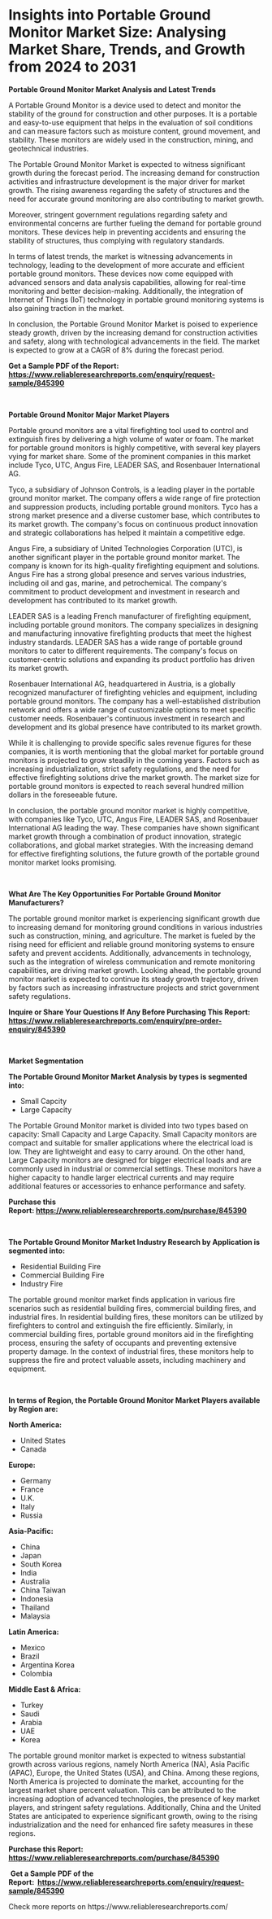 <p><h1>Insights into Portable Ground Monitor Market Size: Analysing Market Share, Trends, and Growth from 2024 to 2031</h1></p><p><strong>Portable Ground Monitor Market Analysis and Latest Trends</strong></p>
<p><p>A Portable Ground Monitor is a device used to detect and monitor the stability of the ground for construction and other purposes. It is a portable and easy-to-use equipment that helps in the evaluation of soil conditions and can measure factors such as moisture content, ground movement, and stability. These monitors are widely used in the construction, mining, and geotechnical industries.</p><p>The Portable Ground Monitor Market is expected to witness significant growth during the forecast period. The increasing demand for construction activities and infrastructure development is the major driver for market growth. The rising awareness regarding the safety of structures and the need for accurate ground monitoring are also contributing to market growth.</p><p>Moreover, stringent government regulations regarding safety and environmental concerns are further fueling the demand for portable ground monitors. These devices help in preventing accidents and ensuring the stability of structures, thus complying with regulatory standards.</p><p>In terms of latest trends, the market is witnessing advancements in technology, leading to the development of more accurate and efficient portable ground monitors. These devices now come equipped with advanced sensors and data analysis capabilities, allowing for real-time monitoring and better decision-making. Additionally, the integration of Internet of Things (IoT) technology in portable ground monitoring systems is also gaining traction in the market.</p><p>In conclusion, the Portable Ground Monitor Market is poised to experience steady growth, driven by the increasing demand for construction activities and safety, along with technological advancements in the field. The market is expected to grow at a CAGR of 8% during the forecast period.</p></p>
<p><strong>Get a Sample PDF of the Report:&nbsp; <a href="https://www.reliableresearchreports.com/enquiry/request-sample/845390">https://www.reliableresearchreports.com/enquiry/request-sample/845390</a></strong></p>
<p>&nbsp;</p>
<p><strong>Portable Ground Monitor Major Market Players</strong></p>
<p><p>Portable ground monitors are a vital firefighting tool used to control and extinguish fires by delivering a high volume of water or foam. The market for portable ground monitors is highly competitive, with several key players vying for market share. Some of the prominent companies in this market include Tyco, UTC, Angus Fire, LEADER SAS, and Rosenbauer International AG. </p><p>Tyco, a subsidiary of Johnson Controls, is a leading player in the portable ground monitor market. The company offers a wide range of fire protection and suppression products, including portable ground monitors. Tyco has a strong market presence and a diverse customer base, which contributes to its market growth. The company's focus on continuous product innovation and strategic collaborations has helped it maintain a competitive edge.</p><p>Angus Fire, a subsidiary of United Technologies Corporation (UTC), is another significant player in the portable ground monitor market. The company is known for its high-quality firefighting equipment and solutions. Angus Fire has a strong global presence and serves various industries, including oil and gas, marine, and petrochemical. The company's commitment to product development and investment in research and development has contributed to its market growth.</p><p>LEADER SAS is a leading French manufacturer of firefighting equipment, including portable ground monitors. The company specializes in designing and manufacturing innovative firefighting products that meet the highest industry standards. LEADER SAS has a wide range of portable ground monitors to cater to different requirements. The company's focus on customer-centric solutions and expanding its product portfolio has driven its market growth.</p><p>Rosenbauer International AG, headquartered in Austria, is a globally recognized manufacturer of firefighting vehicles and equipment, including portable ground monitors. The company has a well-established distribution network and offers a wide range of customizable options to meet specific customer needs. Rosenbauer's continuous investment in research and development and its global presence have contributed to its market growth.</p><p>While it is challenging to provide specific sales revenue figures for these companies, it is worth mentioning that the global market for portable ground monitors is projected to grow steadily in the coming years. Factors such as increasing industrialization, strict safety regulations, and the need for effective firefighting solutions drive the market growth. The market size for portable ground monitors is expected to reach several hundred million dollars in the foreseeable future.</p><p>In conclusion, the portable ground monitor market is highly competitive, with companies like Tyco, UTC, Angus Fire, LEADER SAS, and Rosenbauer International AG leading the way. These companies have shown significant market growth through a combination of product innovation, strategic collaborations, and global market strategies. With the increasing demand for effective firefighting solutions, the future growth of the portable ground monitor market looks promising.</p></p>
<p>&nbsp;</p>
<p><strong>What Are The Key Opportunities For Portable Ground Monitor Manufacturers?</strong></p>
<p><p>The portable ground monitor market is experiencing significant growth due to increasing demand for monitoring ground conditions in various industries such as construction, mining, and agriculture. The market is fueled by the rising need for efficient and reliable ground monitoring systems to ensure safety and prevent accidents. Additionally, advancements in technology, such as the integration of wireless communication and remote monitoring capabilities, are driving market growth. Looking ahead, the portable ground monitor market is expected to continue its steady growth trajectory, driven by factors such as increasing infrastructure projects and strict government safety regulations.</p></p>
<p><strong>Inquire or Share Your Questions If Any Before Purchasing This Report: <a href="https://www.reliableresearchreports.com/enquiry/pre-order-enquiry/845390">https://www.reliableresearchreports.com/enquiry/pre-order-enquiry/845390</a></strong></p>
<p>&nbsp;</p>
<p><strong>Market Segmentation</strong></p>
<p><strong>The Portable Ground Monitor Market Analysis by types is segmented into:</strong></p>
<p><ul><li>Small Capcity</li><li>Large Capacity</li></ul></p>
<p><p>The Portable Ground Monitor market is divided into two types based on capacity: Small Capacity and Large Capacity. Small Capacity monitors are compact and suitable for smaller applications where the electrical load is low. They are lightweight and easy to carry around. On the other hand, Large Capacity monitors are designed for bigger electrical loads and are commonly used in industrial or commercial settings. These monitors have a higher capacity to handle larger electrical currents and may require additional features or accessories to enhance performance and safety.</p></p>
<p><strong>Purchase this Report:&nbsp;<a href="https://www.reliableresearchreports.com/purchase/845390">https://www.reliableresearchreports.com/purchase/845390</a></strong></p>
<p>&nbsp;</p>
<p><strong>The Portable Ground Monitor Market Industry Research by Application is segmented into:</strong></p>
<p><ul><li>Residential Building Fire</li><li>Commercial Building Fire</li><li>Industry Fire</li></ul></p>
<p><p>The portable ground monitor market finds application in various fire scenarios such as residential building fires, commercial building fires, and industrial fires. In residential building fires, these monitors can be utilized by firefighters to control and extinguish the fire efficiently. Similarly, in commercial building fires, portable ground monitors aid in the firefighting process, ensuring the safety of occupants and preventing extensive property damage. In the context of industrial fires, these monitors help to suppress the fire and protect valuable assets, including machinery and equipment.</p></p>
<p>&nbsp;</p>
<p><strong>In terms of Region, the Portable Ground Monitor Market Players available by Region are:</strong></p>
<p>
    <p> <strong> North America: </strong>
        <ul>
            <li>United States</li>
            <li>Canada</li>
        </ul>
        </p> 
    <p> <strong> Europe: </strong>
        <ul>
            <li>Germany</li>
            <li>France</li>
            <li>U.K.</li>
            <li>Italy</li>
            <li>Russia</li>
        </ul>
        </p> 
    <p> <strong> Asia-Pacific: </strong>
        <ul>
            <li>China</li>
            <li>Japan</li>
            <li>South Korea</li>
            <li>India</li>
            <li>Australia</li>
            <li>China Taiwan</li>
            <li>Indonesia</li>
            <li>Thailand</li>
            <li>Malaysia</li>
        </ul>
        </p> 
    <p> <strong> Latin America: </strong>
        <ul>
            <li>Mexico</li>
            <li>Brazil</li>
            <li>Argentina Korea</li>
            <li>Colombia</li>
        </ul>
        </p> 
    <p> <strong> Middle East & Africa: </strong>
        <ul>
            <li>Turkey</li>
            <li>Saudi</li>
            <li>Arabia</li>
            <li>UAE</li>
            <li>Korea</li>
        </ul>
    </p>
    </p>
<p><p>The portable ground monitor market is expected to witness substantial growth across various regions, namely North America (NA), Asia Pacific (APAC), Europe, the United States (USA), and China. Among these regions, North America is projected to dominate the market, accounting for the largest market share percent valuation. This can be attributed to the increasing adoption of advanced technologies, the presence of key market players, and stringent safety regulations. Additionally, China and the United States are anticipated to experience significant growth, owing to the rising industrialization and the need for enhanced fire safety measures in these regions.</p></p>
<p><strong>Purchase this Report: <a href="https://www.reliableresearchreports.com/purchase/845390">https://www.reliableresearchreports.com/purchase/845390</a></strong></p>
<p>&nbsp;<strong>Get a Sample PDF of the Report:&nbsp;&nbsp;<a href="https://www.reliableresearchreports.com/enquiry/request-sample/845390">https://www.reliableresearchreports.com/enquiry/request-sample/845390</a></strong></p>
<p><strong></strong></p>
<p>Check more reports on https://www.reliableresearchreports.com/</p>